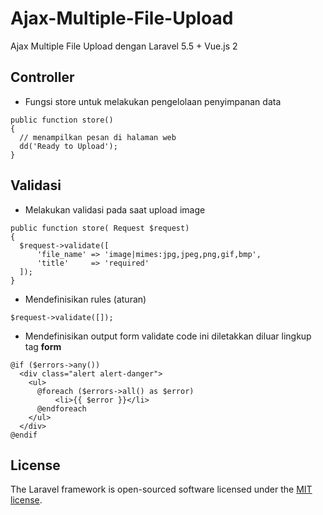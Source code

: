 # Ajax-Multiple-File-Upload
Ajax Multiple File Upload dengan Laravel 5.5 + Vue.js 2

## Controller
* Fungsi store untuk melakukan pengelolaan penyimpanan data
```
public function store()
{
  // menampilkan pesan di halaman web
  dd('Ready to Upload');
}
```

## Validasi
* Melakukan validasi pada saat upload image
```
public function store( Request $request)
{
  $request->validate([
      'file_name' => 'image|mimes:jpg,jpeg,png,gif,bmp',
      'title'     => 'required'
  ]);
}
```
* Mendefinisikan rules (aturan)
```
$request->validate([]);
```
* Mendefinisikan output form validate
code ini diletakkan diluar lingkup tag **form**
```
@if ($errors->any())
  <div class="alert alert-danger">
    <ul>
      @foreach ($errors->all() as $error)
          <li>{{ $error }}</li>
      @endforeach
    </ul>
  </div>
@endif
```

## License

The Laravel framework is open-sourced software licensed under the [MIT license](http://opensource.org/licenses/MIT).
